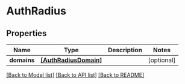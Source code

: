 # AuthRadius

## Properties
Name | Type | Description | Notes
------------ | ------------- | ------------- | -------------
**domains** | [**[AuthRadiusDomain]**](AuthRadiusDomain.md) |  | [optional] 

[[Back to Model list]](../README.md#documentation-for-models) [[Back to API list]](../README.md#documentation-for-api-endpoints) [[Back to README]](../README.md)


